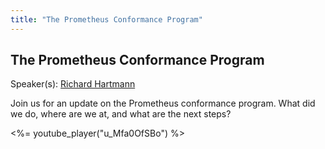 ```yaml
---
title: "The Prometheus Conformance Program"
---
```


## The Prometheus Conformance Program

Speaker(s): [Richard Hartmann](../../speakers/richard-hartmann)

Join us for an update on the Prometheus conformance program. What did we do, where are we at, and what are the next steps?

<%= youtube_player("u_Mfa0OfSBo") %>